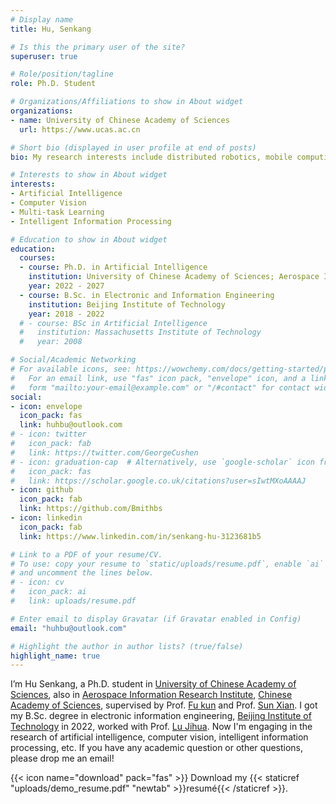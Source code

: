 ```yaml
---
# Display name
title: Hu, Senkang

# Is this the primary user of the site?
superuser: true

# Role/position/tagline
role: Ph.D. Student

# Organizations/Affiliations to show in About widget
organizations:
- name: University of Chinese Academy of Sciences
  url: https://www.ucas.ac.cn

# Short bio (displayed in user profile at end of posts)
bio: My research interests include distributed robotics, mobile computing and programmable matter.

# Interests to show in About widget
interests:
- Artificial Intelligence
- Computer Vision
- Multi-task Learning
- Intelligent Information Processing

# Education to show in About widget
education:
  courses:
  - course: Ph.D. in Artificial Intelligence
    institution: University of Chinese Academy of Sciences; Aerospace Information Research Institute, Chinese Academy of Sciences
    year: 2022 - 2027
  - course: B.Sc. in Electronic and Information Engineering
    institution: Beijing Institute of Technology
    year: 2018 - 2022
  # - course: BSc in Artificial Intelligence
  #   institution: Massachusetts Institute of Technology
  #   year: 2008

# Social/Academic Networking
# For available icons, see: https://wowchemy.com/docs/getting-started/page-builder/#icons
#   For an email link, use "fas" icon pack, "envelope" icon, and a link in the
#   form "mailto:your-email@example.com" or "/#contact" for contact widget.
social:
- icon: envelope
  icon_pack: fas
  link: huhbu@outlook.com
# - icon: twitter
#   icon_pack: fab
#   link: https://twitter.com/GeorgeCushen
# - icon: graduation-cap  # Alternatively, use `google-scholar` icon from `ai` icon pack
#   icon_pack: fas
#   link: https://scholar.google.co.uk/citations?user=sIwtMXoAAAAJ
- icon: github
  icon_pack: fab
  link: https://github.com/Bmithbs
- icon: linkedin
  icon_pack: fab
  link: https://www.linkedin.com/in/senkang-hu-3123681b5

# Link to a PDF of your resume/CV.
# To use: copy your resume to `static/uploads/resume.pdf`, enable `ai` icons in `params.toml`, 
# and uncomment the lines below.
# - icon: cv
#   icon_pack: ai
#   link: uploads/resume.pdf

# Enter email to display Gravatar (if Gravatar enabled in Config)
email: "huhbu@outlook.com"

# Highlight the author in author lists? (true/false)
highlight_name: true
---
```


I’m Hu Senkang, a Ph.D. student in [University of Chinese Academy of Sciences](https://www.ucas.ac.cn), also in [Aerospace Information Research Institute](http://www.aircas.cas.cn), [Chinese Academy of Sciences](https://www.cas.cn), supervised by Prof. [Fu kun](http://people.ucas.ac.cn/~fukun) and Prof. [Sun Xian](http://people.ucas.ac.cn/~sunxian). I got my B.Sc. degree in electronic information engineering, [Beijing Institute of Technology](https://www.bit.edu.cn) in 2022, worked with Prof. [Lu Jihua](https://scholar.google.com/citations?user=GsfaWGYAAAAJ&hl=en&oi=ao). Now I'm engaging in the research of artificial intelligence, computer vision, intelligent information processing, etc. If you have any academic question or other questions, please drop me an email!

{{< icon name="download" pack="fas" >}} Download my {{< staticref "uploads/demo_resume.pdf" "newtab" >}}resumé{{< /staticref >}}.
